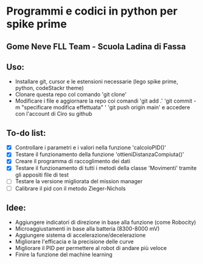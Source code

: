 # Programmi e codici in python per spike prime
## Gome Neve FLL Team - Scuola Ladina di Fassa
## Uso:
- Installare git, cursor e le estensioni necessarie (lego spike prime, python, codeStackr theme)
- Clonare questa repo col comando 'git clone'
- Modificare i file e aggiornare la repo coi comandi 'git add .' 'git commit -m "specificare modifica effettuata" ' 'git push origin main' e accedere con l'account di Ciro su github
## To-do list:
- [x] Controllare i parametri e i valori nella funzione 'calcoloPID()' 
- [x] Testare il funzionamento della funzione 'ottieniDistanzaCompiuta()'
- [x] Creare il programma di raccoglimento dei dati
- [x] Testare il funzionamento di tutti i metodi della classe 'Movimenti' tramite gli appositi file di test
- [ ] Testare la versione migliorata del mission manager
- [ ] Calibrare il pid con il metodo Zieger-Nichols

## Idee:
- Aggiungere indicatori di direzione in base alla funzione (come Robocity)
- Microaggiustamenti in base alla batteria (8300-8000 mV)
- Aggiungere sistema di accelerazione/decelerazione
- Migliorare l'efficacia e la precisione delle curve
- Migliorare il PID per permettere al robot di andare più veloce
- Finire la funzione del machine learning
